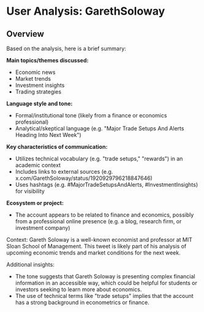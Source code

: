 # User Analysis: GarethSoloway

## Overview

Based on the analysis, here is a brief summary:

**Main topics/themes discussed:** 
- Economic news
- Market trends
- Investment insights
- Trading strategies

**Language style and tone:**
- Formal/institutional tone (likely from a finance or economics professional)
- Analytical/skeptical language (e.g. "Major Trade Setups And Alerts Heading Into Next Week")

**Key characteristics of communication:**
- Utilizes technical vocabulary (e.g. "trade setups," "rewards") in an academic context
- Includes links to external sources (e.g. x.com/GarethSoloway/status/1920929796218847646)
- Uses hashtags (e.g. #MajorTradeSetupsAndAlerts, #InvestmentInsights) for visibility

**Ecosystem or project:**
- The account appears to be related to finance and economics, possibly from a professional online presence (e.g. a blog, research firm, or investment company)

Context:
Gareth Soloway is a well-known economist and professor at MIT Sloan School of Management. This tweet is likely part of his analysis of upcoming economic trends and market conditions for the next week.

Additional insights:

- The tone suggests that Gareth Soloway is presenting complex financial information in an accessible way, which could be helpful for students or investors seeking to learn more about economics.
- The use of technical terms like "trade setups" implies that the account has a strong background in econometrics or finance.